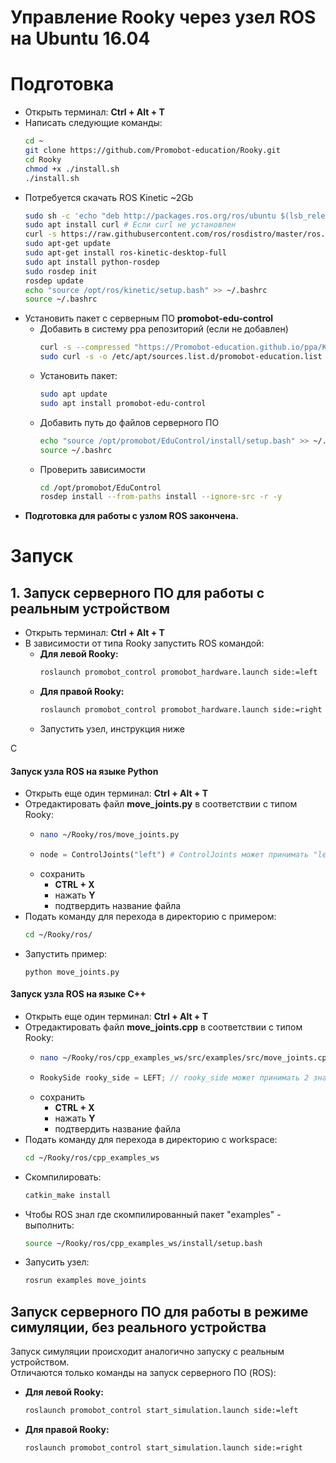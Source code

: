 # Управление Rooky через узел ROS на Ubuntu 16.04
# Подготовка
* Открыть терминал: **Ctrl + Alt + T**
* Написать следующие команды:
  ```sh
  cd ~
  git clone https://github.com/Promobot-education/Rooky.git
  cd Rooky
  chmod +x ./install.sh
  ./install.sh
  ```
* Потребуется скачать ROS Kinetic ~2Gb
  ```sh
  sudo sh -c 'echo "deb http://packages.ros.org/ros/ubuntu $(lsb_release -sc) main" > /etc/apt/sources.list.d/ros-latest.list'
  sudo apt install curl # Если curl не установлен
  curl -s https://raw.githubusercontent.com/ros/rosdistro/master/ros.asc | sudo apt-key add -
  sudo apt-get update
  sudo apt-get install ros-kinetic-desktop-full
  sudo apt install python-rosdep
  sudo rosdep init
  rosdep update
  echo "source /opt/ros/kinetic/setup.bash" >> ~/.bashrc
  source ~/.bashrc
  ```
* Установить пакет с серверным ПО **promobot-edu-control**
  * Добавить в систему ppa репозиторий (если не добавлен)
    ```sh
    curl -s --compressed "https://Promobot-education.github.io/ppa/KEY.gpg" | sudo apt-key add -
    sudo curl -s -o /etc/apt/sources.list.d/promobot-education.list "https://Promobot-education.github.io/ppa/promobot-education.list"
    ```
  * Установить пакет:
    ```sh
    sudo apt update
    sudo apt install promobot-edu-control
    ```
  * Добавить путь до файлов серверного ПО
    ```sh
    echo "source /opt/promobot/EduControl/install/setup.bash" >> ~/.bashrc
    source ~/.bashrc
    ```
  * Проверить зависимости
    ```sh
    cd /opt/promobot/EduControl
    rosdep install --from-paths install --ignore-src -r -y
    ```
* **Подготовка для работы с узлом ROS закончена.**

# Запуск

## 1. Запуск серверного ПО для работы с реальным устройством
* Открыть терминал: **Ctrl + Alt + T**
* В зависимости от типа Rooky запустить ROS командой:
  * **Для левой Rooky:**
    ```sh
    roslaunch promobot_control promobot_hardware.launch side:=left
    ```
  * **Для правой Rooky:**
    ```sh
    roslaunch promobot_control promobot_hardware.launch side:=right
    ```
  * Запустить узел, инструкция ниже

С
#### Запуск узла ROS на языке Python
* Открыть еще один терминал: **Ctrl + Alt + T**
* Отредактировать файл **move_joints.py** в соответствии с типом Rooky:
  * ```sh
    nano ~/Rooky/ros/move_joints.py
    ```
  * ```py
    node = ControlJoints("left") # ControlJoints может принимать "left" или "right"
    ```
  * сохранить
    * **CTRL + X**
    * нажать **Y**
    * подтвердить название файла
* Подать команду для перехода в директорию с примером:
  ```sh
  cd ~/Rooky/ros/
  ```
* Запустить пример:
  ```
  python move_joints.py
  ```

#### Запуск узла ROS на языке C++
* Открыть еще один терминал: **Ctrl + Alt + T**
* Отредактировать файл **move_joints.cpp** в соответствии с типом Rooky:
  * ```sh
    nano ~/Rooky/ros/cpp_examples_ws/src/examples/src/move_joints.cpp
    ```
  * ```cpp
    RookySide rooky_side = LEFT; // rooky_side может принимать 2 значения: LEFT или RIGHT
    ```
  * сохранить
    * **CTRL + X**
    * нажать **Y**
    * подтвердить название файла
* Подать команду для перехода в директорию с workspace:
  ```sh
  cd ~/Rooky/ros/cpp_examples_ws
  ```
* Скомпилировать:
  ```sh
  catkin_make install
  ```
* Чтобы ROS знал где скомпилированный пакет "examples" - выполнить:
  ```sh
  source ~/Rooky/ros/cpp_examples_ws/install/setup.bash
  ```
* Запусить узел:
  ```sh
  rosrun examples move_joints
  ```

## Запуск серверного ПО для работы в режиме симуляции, без реального устройства
Запуск симуляции происходит аналогично запуску с реальным устройством.  
Отличаются только команды на запуск серверного ПО (ROS):  
* **Для левой Rooky:**
  ```sh
  roslaunch promobot_control start_simulation.launch side:=left
  ```
* **Для правой Rooky:**
  ```sh
  roslaunch promobot_control start_simulation.launch side:=right
  ```